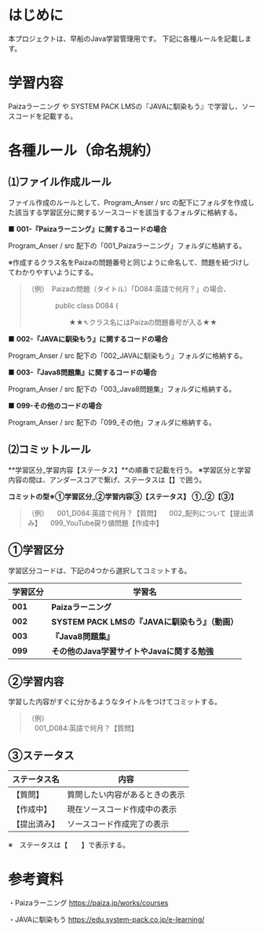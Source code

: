 # はじめに
本プロジェクトは、早船のJava学習管理用です。
下記に各種ルールを記載します。

# 学習内容
Paizaラーニング や SYSTEM PACK LMSの『JAVAに馴染もう』で学習し、ソースコードを記載する。

# 各種ルール（命名規約）
 

## ⑴ファイル作成ルール

ファイル作成のルールとして、Program_Anser / src の配下にフォルダを作成した該当する学習区分に関するソースコードを該当するフォルダに格納する。


■ **001-『Paizaラーニング』に関するコードの場合** 

Program_Anser / src 配下の「001_Paizaラーニング」フォルダに格納する。

※作成するクラス名をPaizaの問題番号と同じように命名して、問題を紐づけしてわかりやすいようにする。

> （例）　Paizaの問題（タイトル）「D084:英語で何月？」の場合、
>    	
> 　　　　public class D084 {
> 
> 　　　　　　★★⇖クラス名にはPaizaの問題番号が入る★★

■ **002-『JAVAに馴染もう』に関するコードの場合** 

Program_Anser / src 配下の「002_JAVAに馴染もう」フォルダに格納する。
	
■ **003-『Java8問題集』に関するコードの場合**

Program_Anser / src 配下の「003_Java8問題集」フォルダに格納する。
    
■ **099-その他のコードの場合**

Program_Anser / src 配下の「099_その他」フォルダに格納する。
	

## ⑵コミットルール
**学習区分_学習内容【ステータス】**の順番で記載を行う。
※学習区分と学習内容の間は、アンダースコアで繋げ、ステータスは【】で囲う。

**コミットの型※①学習区分_②学習内容③【ステータス】**
**①_②【③】** 
> （例）
> 　001_D084:英語で何月？【質問】
> 　002_配列について【提出済み】
> 　099_YouTube戻り値問題【作成中】

   ## ①学習区分
 学習区分コードは、下記の4つから選択してコミットする。
    
| 学習区分 | 学習名 |
|--|--|
|**001**| **Paizaラーニング** |
|**002**| **SYSTEM PACK LMSの『JAVAに馴染もう』（動画）** |
|**003**| **『Java8問題集』** |
|**099**| **その他のJava学習サイトやJavaに関する勉強**|

 ## ②学習内容
 学習した内容がすぐに分かるようなタイトルをつけてコミットする。
 
	

> （例） 	
> 　001_D084:英語で何月？【質問】

    
 ## ③ステータス
 | ステータス名 |内容|
|---|---|
|【質問】|質問したい内容があるときの表示
|【作成中】|現在ソースコード作成中の表示
|【提出済み】|ソースコード作成完了の表示

※　ステータスは【　　】で表示する。
    
# 参考資料

・Paizaラーニング
	https://paiza.jp/works/courses
	
・JAVAに馴染もう
	https://edu.system-pack.co.jp/e-learning/
